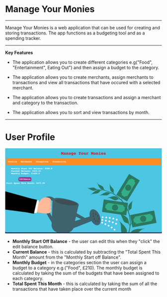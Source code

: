 # Manage Your Monies

---

Manage Your Monies is a web application that can be used for creating and storing transactions. The app functions as a budgeting tool and as a spending tracker. 

---
<b>Key Features</b>

* The application allows you to create different categories e.g("Food", "Entertainment",
Eating Out") and then assign a budget to the category.

* The application allows you to create merchants, assign merchants to transactions and view all transactions that have occured with a selected merchant.

* The application allows you to create transactions and assign a merchant and category to the transaction.

* The application allows you to sort and view transactions by month.

---

<h1>User Profile</h1>


![](/static/images/pic_1.png)

* <b>Monthly Start Off Balance</b> - the user can edit this when they "click" the edit balance button.
* <b>Current Balance</b> - this is calculated by subtracting the "Total Spent This Month" amount from the "Monthly Start off Balance".
* <b>Monthly Budget</b> - in the categories section the user can assign a budget to a category e.g.("Food", £210). The monthly budget is calculated by taking the sum of the budgets that have been assigned to each category.
* <b>Total Spent This Month</b> - this is calculated by taking the sum of all the transactions that have taken place over the current month
